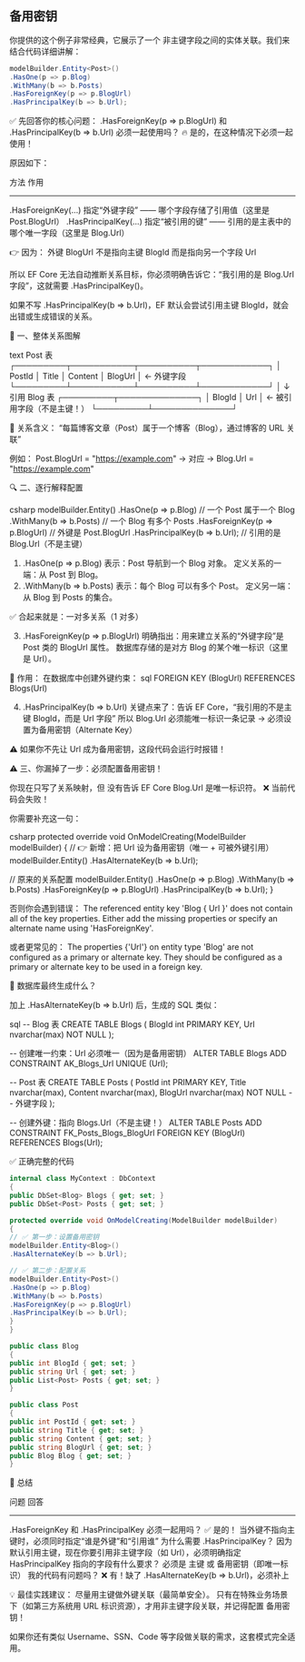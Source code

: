 
  ##  备用密钥


你提供的这个例子非常经典，它展示了一个 非主键字段之间的实体关联。我们来结合代码详细讲解：

```csharp
modelBuilder.Entity<Post>()
.HasOne(p => p.Blog)
.WithMany(b => b.Posts)
.HasForeignKey(p => p.BlogUrl)
.HasPrincipalKey(b => b.Url);
```
✅ 先回答你的核心问题：
.HasForeignKey(p => p.BlogUrl) 和 .HasPrincipalKey(b => b.Url) 必须一起使用吗？
🔥 是的，在这种情况下必须一起使用！

原因如下：

方法 作用

---

.HasForeignKey(...) 指定“外键字段” —— 哪个字段存储了引用值（这里是 Post.BlogUrl）
.HasPrincipalKey(...) 指定“被引用的键” —— 引用的是主表中的哪个唯一字段（这里是 Blog.Url）

👉 因为：
外键 BlogUrl 不是指向主键 BlogId
而是指向另一个字段 Url

所以 EF Core 无法自动推断关系目标，你必须明确告诉它：“我引用的是 Blog.Url 字段”，这就需要 .HasPrincipalKey()。

如果不写 .HasPrincipalKey(b => b.Url)，EF 默认会尝试引用主键 BlogId，就会出错或生成错误的关系。

🧩 一、整体关系图解

text
Post 表
┌─────────┬───────────┬──────────┬────────────┐
│ PostId │ Title │ Content │ BlogUrl │ ← 外键字段
└─────────┴───────────┴──────────┴────────────┘
│
↓ 引用
Blog 表
┌─────────┬──────────────┐
│ BlogId │ Url │ ← 被引用字段（不是主键！）
└─────────┴──────────────┘

📌 关系含义：
“每篇博客文章（Post）属于一个博客（Blog），通过博客的 URL 关联”

例如：
Post.BlogUrl = "https://example.com" → 对应 → Blog.Url = "https://example.com"

🔍 二、逐行解释配置

csharp
modelBuilder.Entity<Post>()
.HasOne(p => p.Blog) // 一个 Post 属于一个 Blog
.WithMany(b => b.Posts) // 一个 Blog 有多个 Posts
.HasForeignKey(p => p.BlogUrl) // 外键是 Post.BlogUrl
.HasPrincipalKey(b => b.Url); // 引用的是 Blog.Url（不是主键）

1. .HasOne(p => p.Blog)
   表示：Post 导航到一个 Blog 对象。
   定义关系的一端：从 Post 到 Blog。
2. .WithMany(b => b.Posts)
   表示：每个 Blog 可以有多个 Post。
   定义另一端：从 Blog 到 Posts 的集合。

✅ 合起来就是：一对多关系（1 对多）

3. .HasForeignKey(p => p.BlogUrl)
   明确指出：用来建立关系的“外键字段”是 Post 类的 BlogUrl 属性。
   数据库存储的是对方 Blog 的某个唯一标识（这里是 Url）。

🔧 作用：
在数据库中创建外键约束：
sql
FOREIGN KEY (BlogUrl) REFERENCES Blogs(Url)

4. .HasPrincipalKey(b => b.Url)
   关键点来了：告诉 EF Core，“我引用的不是主键 BlogId，而是 Url 字段”
   所以 Blog.Url 必须能唯一标识一条记录 → 必须设置为备用密钥（Alternate Key）

⚠️ 如果你不先让 Url 成为备用密钥，这段代码会运行时报错！

⚠️ 三、你漏掉了一步：必须配置备用密钥！

你现在只写了关系映射，但 没有告诉 EF Core Blog.Url 是唯一标识符。
❌ 当前代码会失败！

你需要补充这一句：

csharp
protected override void OnModelCreating(ModelBuilder modelBuilder)
{
// 👉 新增：把 Url 设为备用密钥（唯一 + 可被外键引用）
modelBuilder.Entity<Blog>()
.HasAlternateKey(b => b.Url);

// 原来的关系配置
modelBuilder.Entity<Post>()
.HasOne(p => p.Blog)
.WithMany(b => b.Posts)
.HasForeignKey(p => p.BlogUrl)
.HasPrincipalKey(b => b.Url);
}

否则你会遇到错误：
The referenced entity key 'Blog { Url }' does not contain all of the key properties. Either add the missing properties or specify an alternate name using 'HasForeignKey'.

或者更常见的：
The properties {'Url'} on entity type 'Blog' are not configured as a primary or alternate key. They should be configured as a primary or alternate key to be used in a foreign key.

🧱 数据库最终生成什么？

加上 .HasAlternateKey(b => b.Url) 后，生成的 SQL 类似：

sql
-- Blog 表
CREATE TABLE Blogs (
BlogId int PRIMARY KEY,
Url nvarchar(max) NOT NULL
);

-- 创建唯一约束：Url 必须唯一（因为是备用密钥）
ALTER TABLE Blogs ADD CONSTRAINT AK_Blogs_Url UNIQUE (Url);

-- Post 表
CREATE TABLE Posts (
PostId int PRIMARY KEY,
Title nvarchar(max),
Content nvarchar(max),
BlogUrl nvarchar(max) NOT NULL -- 外键字段
);

-- 创建外键：指向 Blogs.Url（不是主键！）
ALTER TABLE Posts
ADD CONSTRAINT FK_Posts_Blogs_BlogUrl
FOREIGN KEY (BlogUrl) REFERENCES Blogs(Url);

✅ 正确完整的代码

```csharp
internal class MyContext : DbContext
{
public DbSet<Blog> Blogs { get; set; }
public DbSet<Post> Posts { get; set; }

protected override void OnModelCreating(ModelBuilder modelBuilder)
{
// ✅ 第一步：设置备用密钥
modelBuilder.Entity<Blog>()
.HasAlternateKey(b => b.Url);

// ✅ 第二步：配置关系
modelBuilder.Entity<Post>()
.HasOne(p => p.Blog)
.WithMany(b => b.Posts)
.HasForeignKey(p => p.BlogUrl)
.HasPrincipalKey(b => b.Url);
}
}

public class Blog
{
public int BlogId { get; set; }
public string Url { get; set; }
public List<Post> Posts { get; set; }
}

public class Post
{
public int PostId { get; set; }
public string Title { get; set; }
public string Content { get; set; }
public string BlogUrl { get; set; }
public Blog Blog { get; set; }
}
```
📌 总结

问题 回答

---

.HasForeignKey 和 .HasPrincipalKey 必须一起用吗？ ✅ 是的！ 当外键不指向主键时，必须同时指定“谁是外键”和“引用谁”
为什么需要 .HasPrincipalKey？ 因为默认引用主键，现在你要引用非主键字段（如 Url），必须明确指定
HasPrincipalKey 指向的字段有什么要求？ 必须是 主键 或 备用密钥（即唯一标识）
我的代码有问题吗？ ❌ 有！缺了 .HasAlternateKey(b => b.Url)，必须补上

💡 最佳实践建议：
尽量用主键做外键关联（最简单安全）。
只有在特殊业务场景下（如第三方系统用 URL 标识资源），才用非主键字段关联，并记得配置 备用密钥！

如果你还有类似 Username、SSN、Code 等字段做关联的需求，这套模式完全适用。
